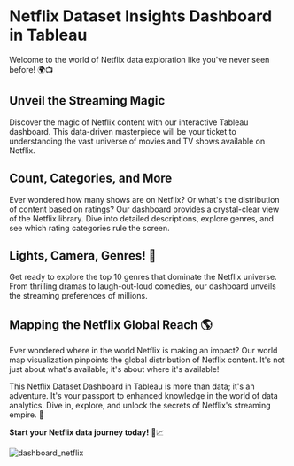# Netflix Dataset Insights Dashboard in Tableau

Welcome to the world of Netflix data exploration like you've never seen before! 🌍📺

## Unveil the Streaming Magic

Discover the magic of Netflix content with our interactive Tableau dashboard. This data-driven masterpiece will be your ticket to understanding the vast universe of movies and TV shows available on Netflix.

## Count, Categories, and More

Ever wondered how many shows are on Netflix? Or what's the distribution of content based on ratings? Our dashboard provides a crystal-clear view of the Netflix library. Dive into detailed descriptions, explore genres, and see which rating categories rule the screen.

## Lights, Camera, Genres! 🍿

Get ready to explore the top 10 genres that dominate the Netflix universe. From thrilling dramas to laugh-out-loud comedies, our dashboard unveils the streaming preferences of millions.

## Mapping the Netflix Global Reach 🌎

Ever wondered where in the world Netflix is making an impact? Our world map visualization pinpoints the global distribution of Netflix content. It's not just about what's available; it's about where it's available!

This Netflix Dataset Dashboard in Tableau is more than data; it's an adventure. It's your passport to enhanced knowledge in the world of data analytics. Dive in, explore, and unlock the secrets of Netflix's streaming empire. 🚀

**Start your Netflix data journey today!** 🍿📈

![dashboard_netflix](https://github.com/piyushmehar/Netflix_Dashboard/assets/80638299/3557a449-0ecc-425a-9b32-2531f24db1d0)
